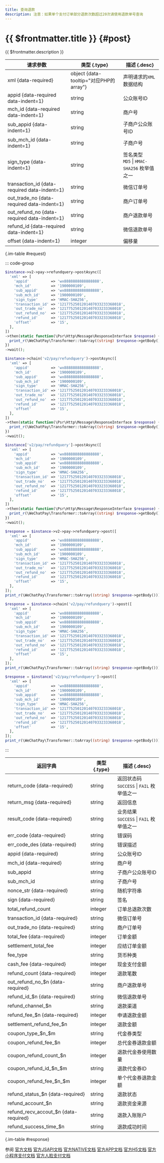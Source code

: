 ```yaml
---
title: 查询退款
description: 注意：如果单个支付订单部分退款次数超过20次请使用退款单号查询
---
```


# {{ $frontmatter.title }} {#post}

{{ $frontmatter.description }}

| 请求参数 | 类型 {.type} | 描述 {.desc}
| --- | --- | ---
| xml {data-required} | object {data-tooltip="对应PHP的array"} | 声明请求的`XML`数据结构
| appid {data-required data-indent=1} | string | 公众账号ID
| mch_id {data-required data-indent=1} | string | 商户号
| sub_appid {data-indent=1} | string | 子商户公众账号ID
| sub_mch_id {data-indent=1} | string | 子商户号
| sign_type {data-indent=1} | string | 签名类型<br/>`MD5` \| `HMAC-SHA256` 枚举值之一
| transaction_id {data-required data-indent=1} | string | 微信订单号
| out_trade_no {data-required data-indent=1} | string | 商户订单号
| out_refund_no {data-required data-indent=1} | string | 商户退款单号
| refund_id {data-required data-indent=1} | string | 微信退款单号
| offset {data-indent=1} | integer | 偏移量

{.im-table #request}

::: code-group

```php [异步纯链式]
$instance->v2->pay->refundquery->postAsync([
  'xml' => [
    'appid'          => 'wx8888888888888888',
    'mch_id'         => '1900000109',
    'sub_appid'      => 'wx8888888888888888',
    'sub_mch_id'     => '1900000109',
    'sign_type'      => 'HMAC-SHA256',
    'transaction_id' => '1217752501201407033233368018',
    'out_trade_no'   => '1217752501201407033233368018',
    'out_refund_no'  => '1217752501201407033233368018',
    'refund_id'      => '1217752501201407033233368018',
    'offset'         => '15',
  ],
])
->then(static function(\Psr\Http\Message\ResponseInterface $response) {
  print_r(\WeChatPay\Transformer::toArray((string) $response->getBody()));
})
->wait();
```

```php [异步声明式]
$instance->chain('v2/pay/refundquery')->postAsync([
  'xml' => [
    'appid'          => 'wx8888888888888888',
    'mch_id'         => '1900000109',
    'sub_appid'      => 'wx8888888888888888',
    'sub_mch_id'     => '1900000109',
    'sign_type'      => 'HMAC-SHA256',
    'transaction_id' => '1217752501201407033233368018',
    'out_trade_no'   => '1217752501201407033233368018',
    'out_refund_no'  => '1217752501201407033233368018',
    'refund_id'      => '1217752501201407033233368018',
    'offset'         => '15',
  ],
])
->then(static function(\Psr\Http\Message\ResponseInterface $response) {
  print_r(\WeChatPay\Transformer::toArray((string) $response->getBody()));
})
->wait();
```

```php [异步属性式]
$instance['v2/pay/refundquery']->postAsync([
  'xml' => [
    'appid'          => 'wx8888888888888888',
    'mch_id'         => '1900000109',
    'sub_appid'      => 'wx8888888888888888',
    'sub_mch_id'     => '1900000109',
    'sign_type'      => 'HMAC-SHA256',
    'transaction_id' => '1217752501201407033233368018',
    'out_trade_no'   => '1217752501201407033233368018',
    'out_refund_no'  => '1217752501201407033233368018',
    'refund_id'      => '1217752501201407033233368018',
    'offset'         => '15',
  ],
])
->then(static function(\Psr\Http\Message\ResponseInterface $response) {
  print_r(\WeChatPay\Transformer::toArray((string) $response->getBody()));
})
->wait();
```

```php [同步纯链式]
$response = $instance->v2->pay->refundquery->post([
  'xml' => [
    'appid'          => 'wx8888888888888888',
    'mch_id'         => '1900000109',
    'sub_appid'      => 'wx8888888888888888',
    'sub_mch_id'     => '1900000109',
    'sign_type'      => 'HMAC-SHA256',
    'transaction_id' => '1217752501201407033233368018',
    'out_trade_no'   => '1217752501201407033233368018',
    'out_refund_no'  => '1217752501201407033233368018',
    'refund_id'      => '1217752501201407033233368018',
    'offset'         => '15',
  ],
]);
print_r(\WeChatPay\Transformer::toArray((string) $response->getBody()));
```

```php [同步声明式]
$response = $instance->chain('v2/pay/refundquery')->post([
  'xml' => [
    'appid'          => 'wx8888888888888888',
    'mch_id'         => '1900000109',
    'sub_appid'      => 'wx8888888888888888',
    'sub_mch_id'     => '1900000109',
    'sign_type'      => 'HMAC-SHA256',
    'transaction_id' => '1217752501201407033233368018',
    'out_trade_no'   => '1217752501201407033233368018',
    'out_refund_no'  => '1217752501201407033233368018',
    'refund_id'      => '1217752501201407033233368018',
    'offset'         => '15',
  ],
]);
print_r(\WeChatPay\Transformer::toArray((string) $response->getBody()));
```

```php [同步属性式]
$response = $instance['v2/pay/refundquery']->post([
  'xml' => [
    'appid'          => 'wx8888888888888888',
    'mch_id'         => '1900000109',
    'sub_appid'      => 'wx8888888888888888',
    'sub_mch_id'     => '1900000109',
    'sign_type'      => 'HMAC-SHA256',
    'transaction_id' => '1217752501201407033233368018',
    'out_trade_no'   => '1217752501201407033233368018',
    'out_refund_no'  => '1217752501201407033233368018',
    'refund_id'      => '1217752501201407033233368018',
    'offset'         => '15',
  ],
]);
print_r(\WeChatPay\Transformer::toArray((string) $response->getBody()));
```

:::

| 返回字典 | 类型 {.type} | 描述 {.desc}
| --- | --- | ---
| return_code {data-required} | string | 返回状态码<br/>`SUCCESS` \| `FAIL` 枚举值之一
| return_msg {data-required} | string | 返回信息
| result_code {data-required} | string | 业务结果<br/>`SUCCESS` \| `FAIL` 枚举值之一
| err_code {data-required} | string | 错误码
| err_code_des {data-required} | string | 错误描述
| appid {data-required} | string | 公众账号ID
| mch_id {data-required} | string | 商户号
| sub_appid | string | 子商户公众账号ID
| sub_mch_id | string | 子商户号
| nonce_str {data-required} | string | 随机字符串
| sign {data-required} | string | 签名
| total_refund_count | integer | 订单总退款次数
| transaction_id {data-required} | string | 微信订单号
| out_trade_no {data-required} | string | 商户订单号
| total_fee {data-required} | integer | 订单金额
| settlement_total_fee | integer | 应结订单金额
| fee_type | string | 货币种类
| cash_fee {data-required} | integer | 现金支付金额
| refund_count {data-required} | integer | 退款笔数
| out_refund_no_$n {data-required} | string | 商户退款单号
| refund_id_$n {data-required} | string | 微信退款单号
| refund_channel_$n | string | 退款渠道
| refund_fee_$n {data-required} | integer | 申请退款金额
| settlement_refund_fee_$n | integer | 退款金额
| coupon_type_$n_$m | string | 代金券类型
| coupon_refund_fee_$n | integer | 总代金券退款金额
| coupon_refund_count_$n | integer | 退款代金券使用数量
| coupon_refund_id_$n_$m | string | 退款代金券ID
| coupon_refund_fee_$n_$m | integer | 单个代金券退款金额
| refund_status_$n {data-required} | string | 退款状态
| refund_account_$n | string | 退款资金来源
| refund_recv_accout_$n {data-required} | string | 退款入账账户
| refund_success_time_$n | string | 退款成功时间

{.im-table #response}

参阅 [官方文档](https://pay.weixin.qq.com/wiki/doc/api/micropay.php?chapter=9_5) [官方JSAPI文档](https://pay.weixin.qq.com/wiki/doc/api/jsapi.php?chapter=9_5) [官方NATIVE文档](https://pay.weixin.qq.com/wiki/doc/api/native.php?chapter=9_5) [官方APP文档](https://pay.weixin.qq.com/wiki/doc/api/app/app.php?chapter=9_5&index=7) [官方H5文档](https://pay.weixin.qq.com/wiki/doc/api/H5.php?chapter=9_5&index=5) [官方小程序支付文档](https://pay.weixin.qq.com/wiki/doc/api/wxa/wxa_api.php?chapter=9_5) [官方人脸支付文档](https://share.weiyun.com/5dxUgCw)

